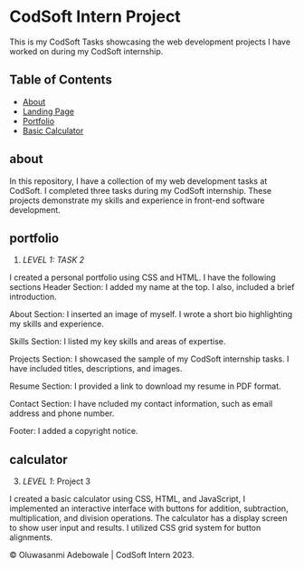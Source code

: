 # CodSoft Intern Project

This is my CodSoft Tasks showcasing the web development projects I have worked on during my CodSoft internship.

## Table of Contents

- [About](#about)
- [Landing Page](#landing)
- [Portfolio](#portfolio)
- [Basic Calculator](#calculator)


## about
In this repository, I have a collection of my web development tasks at CodSoft. I completed three tasks during my CodSoft internship. These projects demonstrate my skills and experience in front-end software development.



## portfolio
1. *LEVEL 1: TASK 2*

I created a personal portfolio using CSS and HTML. I have the following sections
Header Section: I added my name at the top.
I also, included a brief introduction.

About Section: I inserted an image of myself.
I wrote a short bio highlighting my skills and experience.

Skills Section: I listed my key skills and areas of expertise.

Projects Section: I showcased the sample of my CodSoft internship tasks. I have included titles, descriptions, and images.

Resume Section: I provided a link to download my resume in PDF format.

Contact Section: I have ncluded my contact information, such as email address and phone number.

Footer: I added a copyright notice.


## calculator
3. *LEVEL 1*: Project 3

I created a basic calculator using CSS, HTML, and JavaScript, I implemented an interactive interface with buttons for addition, subtraction, multiplication, and division operations. The calculator has a display screen to show user input and results. I utilized CSS grid system for button alignments.



&copy; Oluwasanmi Adebowale | CodSoft Intern 2023.
